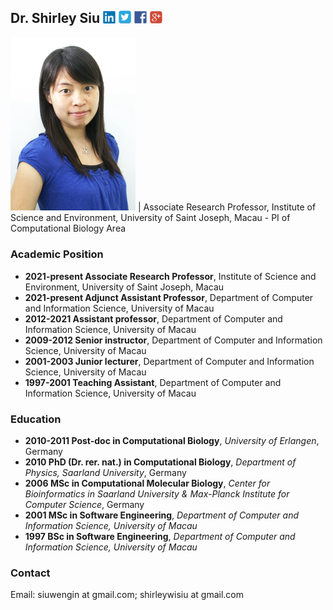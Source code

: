 ## Dr. Shirley Siu           [<img src="images/linkedin.jpg" width="20">](https://www.linkedin.com/in/shirley-weng-in-siu-7b584819/) [<img src="images/twitter.jpg" width="20">](https://twitter.com/shirleywisiu) [<img src="images/fb.jpg" width="20">](https://www.facebook.com/meetutako/) [<img src="images/google.jpg" width="20">](https://scholar.google.com/citations?user=iYkCq5QAAAAJ&hl=en&oi=sra) 

<img src="images/shirleysiu.jpg" width="200"> | Associate Research Professor, Institute of Science and Environment, University of Saint Joseph, Macau - PI of  Computational Biology Area

### Academic Position
- **2021-present Associate Research Professor**, Institute of Science and Environment, University of Saint Joseph, Macau
- **2021-present Adjunct Assistant Professor**, Department of Computer and Information Science, University of Macau
- **2012-2021 Assistant professor**, Department of Computer and Information Science, University of Macau
- **2009-2012 Senior instructor**, Department of Computer and Information Science, University of Macau
- **2001-2003 Junior lecturer**, Department of Computer and Information Science, University of Macau
- **1997-2001 Teaching Assistant**, Department of Computer and Information Science, University of Macau

### Education
- **2010-2011 Post-doc in Computational Biology**, *University of Erlangen*, Germany
- **2010 PhD (Dr. rer. nat.) in Computational Biology**, *Department of Physics, Saarland University*, Germany
- **2006 MSc in Computational Molecular Biology**, *Center for Bioinformatics in Saarland University & Max-Planck Institute for Computer Science*, Germany
- **2001 MSc in Software Engineering**, *Department of Computer and Information Science, University of Macau*
- **1997 BSc in Software Engineering**, *Department of Computer and Information Science, University of Macau*

### Contact
Email: siuwengin at gmail.com; shirleywisiu at gmail.com

<!---
Shirley was born in Macau. She completed her B.Sc. and M.Sc. degree in Software Engineering at University of Macau. In 2006, she received her second M.Sc. degree from the Center of Bioinformatics at Saarland University. Afterwards, she joined the Theoretical and Computational Membrane Biology group at the same University where she received her PhD degree (Dr. rer. nat.) from the Physics Department in 2010. Then, she continued one-year of post-doctoral training in the Computational Biology group at the University of Erlangen. She was the recipient of the academic excellence award in Macau Foundation Prize for First Honor Degree graduates in UM in 1997, the fellowship award in the Max Planck Research School for Computer Science from 2003-2005, and the doctoral scholarship in the Graduate School of Physics at Saarland University from 2006-2009.

Currently, she is an adjunct assistant professor in the Department of Computer and Information Science at University of Macau. From September 2021, she will join the Institute of Science and Environment at the University of Saint Joseph as an associate research professor. Her research involves theoretical study and computer simulations of biomolecular processes with the aim of explaining and predicting the behavior of complex systems. She is also interested in machine learning and its application to problems in drug discovery, medical decision making, and bioinformatics. 

She has written/co-authored more than 60 peer-reviewed journal papers and conference papers. According to Google Scholar statistics, her papers are cited more than 1,400 times, and the author's H index is 15. She has been the principal investigator (PI) of the Computational Biology Laboratory 
[CBBIO](https://cbbio.online) of the University of Macau since 2015. She has successfully supervised more than 40 students, including PhD, master, and bachelor, and participated in supervising doctoral students from the Faculty of Chinese Medicine and Faculty of Health Sciences, University of Macau. Her research has received various funding from the Macau government and the university, totaling MOP 4.5 million. 

She is the member of the Asian Association for Computer-Aided Drug Design (CADD-Asia) society and Macau Computational Pharmacy Society. She has also served as the program committee member for many international bioinformatics and biomedical conferences.
--->
